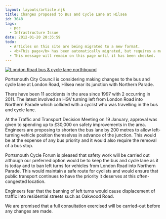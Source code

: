 ```yaml
---
layout: layouts/article.njk
title: Changes proposed to Bus and Cycle Lane at Hilsea
id: 3048
tags:
  - pcc
  - Infrastructure Issue
date: 2012-01-20 20:35:59
todo:
  - Articles on this site are being migrated to a new format.
  - <b>This page</b> has been automatically migrated, but requires a manual check-&amp;-tune to ensure the format and links all work as expected.
  - This message will remain on this page until it has been checked.
---
```


[![London Road bus &amp; cycle lane northbound](http://www.pompeybug.co.uk/wp-content/uploads/2012/01/London-Road-bus-cycle-lane-northbound-9may11-2-400x300-300x225.jpg "London Road bus &amp; cycle lane northbound 9May11 (2) (400x300)")](http://www.pompeybug.co.uk/wp-content/uploads/2012/01/London-Road-bus-cycle-lane-northbound-9may11-2-400x300.jpg)

Portsmouth City Council is considering making changes to the bus and cycle lane at London Road, Hilsea near its junction with Northern Parade.

There have been 11 accidents in the area since 1997 with 2 occurring in 2011\. The latest involved an HGV turning left from London Road into Northern Parade which collided with a cyclist who was travelling in the bus and cycle lane.

At the Traffic and Transport Decision Meeting on 19 January, approval was given to spending up to £30,000 on safety improvements in the area. Engineers are proposing to shorten the bus lane by 200 metres to allow left-turning vehicle position themselves in advance of the junction. This would be at the expense of any bus priority and it would also require the removal of a bus stop.

Portsmouth Cycle Forum is pleased that safety work will be carried out although our preferred option would be to keep the bus and cycle lane as it is today and to ban left turns for vehicles from London Road into Northern Parade. This would maintain a safe route for cyclists and would ensure that public transport continues to have the priority it deserves at this often-congested location.

Engineers fear that the banning of left turns would cause displacement of traffic into residential streets such as Oakwood Road.

We are promised that a full consultation exercised will be carried-out before any changes are made.

&nbsp;